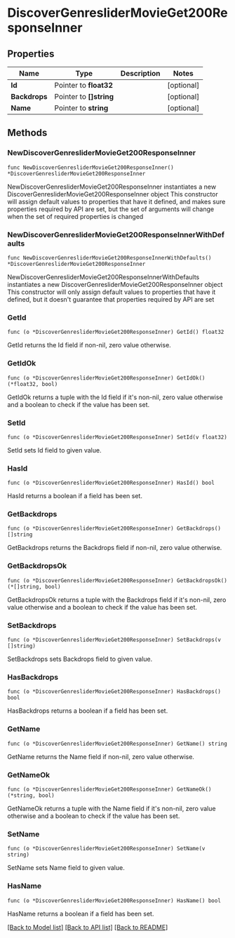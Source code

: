 # DiscoverGenresliderMovieGet200ResponseInner

## Properties

Name | Type | Description | Notes
------------ | ------------- | ------------- | -------------
**Id** | Pointer to **float32** |  | [optional] 
**Backdrops** | Pointer to **[]string** |  | [optional] 
**Name** | Pointer to **string** |  | [optional] 

## Methods

### NewDiscoverGenresliderMovieGet200ResponseInner

`func NewDiscoverGenresliderMovieGet200ResponseInner() *DiscoverGenresliderMovieGet200ResponseInner`

NewDiscoverGenresliderMovieGet200ResponseInner instantiates a new DiscoverGenresliderMovieGet200ResponseInner object
This constructor will assign default values to properties that have it defined,
and makes sure properties required by API are set, but the set of arguments
will change when the set of required properties is changed

### NewDiscoverGenresliderMovieGet200ResponseInnerWithDefaults

`func NewDiscoverGenresliderMovieGet200ResponseInnerWithDefaults() *DiscoverGenresliderMovieGet200ResponseInner`

NewDiscoverGenresliderMovieGet200ResponseInnerWithDefaults instantiates a new DiscoverGenresliderMovieGet200ResponseInner object
This constructor will only assign default values to properties that have it defined,
but it doesn't guarantee that properties required by API are set

### GetId

`func (o *DiscoverGenresliderMovieGet200ResponseInner) GetId() float32`

GetId returns the Id field if non-nil, zero value otherwise.

### GetIdOk

`func (o *DiscoverGenresliderMovieGet200ResponseInner) GetIdOk() (*float32, bool)`

GetIdOk returns a tuple with the Id field if it's non-nil, zero value otherwise
and a boolean to check if the value has been set.

### SetId

`func (o *DiscoverGenresliderMovieGet200ResponseInner) SetId(v float32)`

SetId sets Id field to given value.

### HasId

`func (o *DiscoverGenresliderMovieGet200ResponseInner) HasId() bool`

HasId returns a boolean if a field has been set.

### GetBackdrops

`func (o *DiscoverGenresliderMovieGet200ResponseInner) GetBackdrops() []string`

GetBackdrops returns the Backdrops field if non-nil, zero value otherwise.

### GetBackdropsOk

`func (o *DiscoverGenresliderMovieGet200ResponseInner) GetBackdropsOk() (*[]string, bool)`

GetBackdropsOk returns a tuple with the Backdrops field if it's non-nil, zero value otherwise
and a boolean to check if the value has been set.

### SetBackdrops

`func (o *DiscoverGenresliderMovieGet200ResponseInner) SetBackdrops(v []string)`

SetBackdrops sets Backdrops field to given value.

### HasBackdrops

`func (o *DiscoverGenresliderMovieGet200ResponseInner) HasBackdrops() bool`

HasBackdrops returns a boolean if a field has been set.

### GetName

`func (o *DiscoverGenresliderMovieGet200ResponseInner) GetName() string`

GetName returns the Name field if non-nil, zero value otherwise.

### GetNameOk

`func (o *DiscoverGenresliderMovieGet200ResponseInner) GetNameOk() (*string, bool)`

GetNameOk returns a tuple with the Name field if it's non-nil, zero value otherwise
and a boolean to check if the value has been set.

### SetName

`func (o *DiscoverGenresliderMovieGet200ResponseInner) SetName(v string)`

SetName sets Name field to given value.

### HasName

`func (o *DiscoverGenresliderMovieGet200ResponseInner) HasName() bool`

HasName returns a boolean if a field has been set.


[[Back to Model list]](../README.md#documentation-for-models) [[Back to API list]](../README.md#documentation-for-api-endpoints) [[Back to README]](../README.md)


